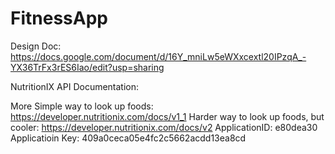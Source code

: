 # FitnessApp
Design Doc: https://docs.google.com/document/d/16Y_mniLw5eWXxcextl20IPzqA_-YX36TrFx3rES6Iao/edit?usp=sharing

NutritionIX API Documentation:

More Simple way to look up foods: https://developer.nutritionix.com/docs/v1_1
Harder way to look up foods, but cooler: https://developer.nutritionix.com/docs/v2
ApplicationID: e80dea30
Applicatioin Key: 409a0ceca05e4fc2c5662acdd13ea8cd
